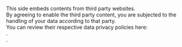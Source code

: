 This side embeds contents from third party websites.  
By agreeing to enable the third party content, you are subjected to the handling of your data according to that party.  
You can review their respective data privacy policies here:  
<span class="md-policiesSoundcloud"></span>.  
<span class="md-policiesVimeo"></span>.
